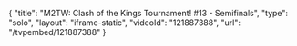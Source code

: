 {
    "title": "M2TW: Clash of the Kings Tournament! #13 - Semifinals",
    "type": "solo",
    "layout": "iframe-static",
    "videoId": "121887388",
    "url": "\/tvpembed\/121887388"
}
